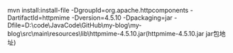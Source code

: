 mvn install:install-file -DgroupId=org.apache.httpcomponents -DartifactId=httpmime  -Dversion=4.5.10
 -Dpackaging=jar -Dfile=D:\code\JavaCode\GitHub\my-blog\my-blog\src\main\resources\lib\httpmime-4.5.10.jar(httpmime-4.5.10.jar jar包地址)